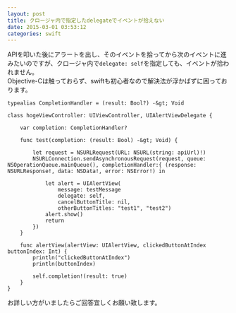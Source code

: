 ```yaml
---
layout: post
title: クロージャ内で指定したdelegateでイベントが拾えない
date: 2015-03-01 03:53:12
categories: swift
---
```

<p>APIを叩いた後にアラートを出し、そのイベントを拾ってから次のイベントに進みたいのですが、クロージャ内で<code>delegate: self</code>を指定しても、イベントが拾われません。<br>
Objective-Cは触っておらず、swiftも初心者なので解決法が浮かばずに困っております。</p>

```
typealias CompletionHandler = (result: Bool?) -&gt; Void

class hogeViewController: UIViewController, UIAlertViewDelegate {

    var completion: CompletionHandler?

    func test(completion: (result: Bool) -&gt; Void) {

        let request = NSURLRequest(URL: NSURL(string: apiUrl)!)
        NSURLConnection.sendAsynchronousRequest(request, queue: NSOperationQueue.mainQueue(), completionHandler:{ (response: NSURLResponse!, data: NSData!, error: NSError!) in

            let alert = UIAlertView(
                message: testMessage
                delegate: self,
                cancelButtonTitle: nil,
                otherButtonTitles: "test1", "test2")
            alert.show()
            return
        })
    }

    func alertView(alertView: UIAlertView, clickedButtonAtIndex buttonIndex: Int) {
        println("clickedButtonAtIndex")
        println(buttonIndex)

        self.completion!(result: true)
    }
}
```

<p>お詳しい方がいましたらご回答宜しくお願い致します。</p>
